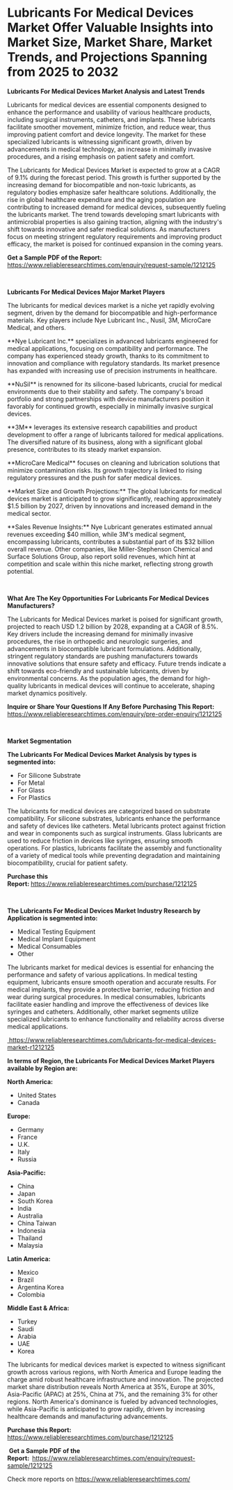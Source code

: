 <p><h1>Lubricants For Medical Devices Market Offer Valuable Insights into Market Size, Market Share, Market Trends, and Projections Spanning from 2025 to 2032</h1></p><p><strong>Lubricants For Medical Devices Market Analysis and Latest Trends</strong></p>
<p><p>Lubricants for medical devices are essential components designed to enhance the performance and usability of various healthcare products, including surgical instruments, catheters, and implants. These lubricants facilitate smoother movement, minimize friction, and reduce wear, thus improving patient comfort and device longevity. The market for these specialized lubricants is witnessing significant growth, driven by advancements in medical technology, an increase in minimally invasive procedures, and a rising emphasis on patient safety and comfort.</p><p>The Lubricants for Medical Devices Market is expected to grow at a CAGR of 9.1% during the forecast period. This growth is further supported by the increasing demand for biocompatible and non-toxic lubricants, as regulatory bodies emphasize safer healthcare solutions. Additionally, the rise in global healthcare expenditure and the aging population are contributing to increased demand for medical devices, subsequently fueling the lubricants market. The trend towards developing smart lubricants with antimicrobial properties is also gaining traction, aligning with the industry's shift towards innovative and safer medical solutions. As manufacturers focus on meeting stringent regulatory requirements and improving product efficacy, the market is poised for continued expansion in the coming years.</p></p>
<p><strong>Get a Sample PDF of the Report:&nbsp;</strong> <a href="https://www.reliableresearchtimes.com/enquiry/request-sample/1212125?utm_campaign=3287&utm_medium=2&utm_source=Github&utm_content=ia&utm_term=24032025&utm_id=lubricants-for-medical-devices">https://www.reliableresearchtimes.com/enquiry/request-sample/1212125</a></p>
<p>&nbsp;</p>
<p><strong>Lubricants For Medical Devices Major Market Players</strong></p>
<p><p>The lubricants for medical devices market is a niche yet rapidly evolving segment, driven by the demand for biocompatible and high-performance materials. Key players include Nye Lubricant Inc., Nusil, 3M, MicroCare Medical, and others. </p><p>**Nye Lubricant Inc.** specializes in advanced lubricants engineered for medical applications, focusing on compatibility and performance. The company has experienced steady growth, thanks to its commitment to innovation and compliance with regulatory standards. Its market presence has expanded with increasing use of precision instruments in healthcare.</p><p>**NuSil** is renowned for its silicone-based lubricants, crucial for medical environments due to their stability and safety. The company's broad portfolio and strong partnerships with device manufacturers position it favorably for continued growth, especially in minimally invasive surgical devices.</p><p>**3M** leverages its extensive research capabilities and product development to offer a range of lubricants tailored for medical applications. The diversified nature of its business, along with a significant global presence, contributes to its steady market expansion.</p><p>**MicroCare Medical** focuses on cleaning and lubrication solutions that minimize contamination risks. Its growth trajectory is linked to rising regulatory pressures and the push for safer medical devices.</p><p>**Market Size and Growth Projections:** The global lubricants for medical devices market is anticipated to grow significantly, reaching approximately $1.5 billion by 2027, driven by innovations and increased demand in the medical sector.</p><p>**Sales Revenue Insights:** Nye Lubricant generates estimated annual revenues exceeding $40 million, while 3M's medical segment, encompassing lubricants, contributes a substantial part of its $32 billion overall revenue. Other companies, like Miller-Stephenson Chemical and Surface Solutions Group, also report solid revenues, which hint at competition and scale within this niche market, reflecting strong growth potential.</p></p>
<p>&nbsp;</p>
<p><strong>What Are The Key Opportunities For Lubricants For Medical Devices Manufacturers?</strong></p>
<p><p>The Lubricants for Medical Devices market is poised for significant growth, projected to reach USD 1.2 billion by 2028, expanding at a CAGR of 8.5%. Key drivers include the increasing demand for minimally invasive procedures, the rise in orthopedic and neurologic surgeries, and advancements in biocompatible lubricant formulations. Additionally, stringent regulatory standards are pushing manufacturers towards innovative solutions that ensure safety and efficacy. Future trends indicate a shift towards eco-friendly and sustainable lubricants, driven by environmental concerns. As the population ages, the demand for high-quality lubricants in medical devices will continue to accelerate, shaping market dynamics positively.</p></p>
<p><strong>Inquire or Share Your Questions If Any Before Purchasing This Report:</strong> <a href="https://www.reliableresearchtimes.com/enquiry/pre-order-enquiry/1212125?utm_campaign=3287&utm_medium=2&utm_source=Github&utm_content=ia&utm_term=24032025&utm_id=lubricants-for-medical-devices">https://www.reliableresearchtimes.com/enquiry/pre-order-enquiry/1212125</a></p>
<p>&nbsp;</p>
<p><strong>Market Segmentation</strong></p>
<p><strong>The Lubricants For Medical Devices Market Analysis by types is segmented into:</strong></p>
<p><ul><li>For Silicone Substrate</li><li>For Metal</li><li>For Glass</li><li>For Plastics</li></ul></p>
<p><p>The lubricants for medical devices are categorized based on substrate compatibility. For silicone substrates, lubricants enhance the performance and safety of devices like catheters. Metal lubricants protect against friction and wear in components such as surgical instruments. Glass lubricants are used to reduce friction in devices like syringes, ensuring smooth operations. For plastics, lubricants facilitate the assembly and functionality of a variety of medical tools while preventing degradation and maintaining biocompatibility, crucial for patient safety.</p></p>
<p><strong>Purchase this Report:&nbsp;</strong><a href="https://www.reliableresearchtimes.com/purchase/1212125?utm_campaign=3287&utm_medium=2&utm_source=Github&utm_content=ia&utm_term=24032025&utm_id=lubricants-for-medical-devices">https://www.reliableresearchtimes.com/purchase/1212125</a></p>
<p>&nbsp;</p>
<p><strong>The Lubricants For Medical Devices Market Industry Research by Application is segmented into:</strong></p>
<p><ul><li>Medical Testing Equipment</li><li>Medical Implant Equipment</li><li>Medical Consumables</li><li>Other</li></ul></p>
<p><p>The lubricants market for medical devices is essential for enhancing the performance and safety of various applications. In medical testing equipment, lubricants ensure smooth operation and accurate results. For medical implants, they provide a protective barrier, reducing friction and wear during surgical procedures. In medical consumables, lubricants facilitate easier handling and improve the effectiveness of devices like syringes and catheters. Additionally, other market segments utilize specialized lubricants to enhance functionality and reliability across diverse medical applications.</p></p>
<p><a href="https://www.reliableresearchtimes.com/lubricants-for-medical-devices-market-r1212125?utm_campaign=3287&utm_medium=2&utm_source=Github&utm_content=ia&utm_term=24032025&utm_id=lubricants-for-medical-devices">&nbsp;https://www.reliableresearchtimes.com/lubricants-for-medical-devices-market-r1212125</a></p>
<p><strong>In terms of Region, the Lubricants For Medical Devices Market Players available by Region are:</strong></p>
<p>
    <p> <strong> North America: </strong>
        <ul>
            <li>United States</li>
            <li>Canada</li>
        </ul>
        </p> 
    <p> <strong> Europe: </strong>
        <ul>
            <li>Germany</li>
            <li>France</li>
            <li>U.K.</li>
            <li>Italy</li>
            <li>Russia</li>
        </ul>
        </p> 
    <p> <strong> Asia-Pacific: </strong>
        <ul>
            <li>China</li>
            <li>Japan</li>
            <li>South Korea</li>
            <li>India</li>
            <li>Australia</li>
            <li>China Taiwan</li>
            <li>Indonesia</li>
            <li>Thailand</li>
            <li>Malaysia</li>
        </ul>
        </p> 
    <p> <strong> Latin America: </strong>
        <ul>
            <li>Mexico</li>
            <li>Brazil</li>
            <li>Argentina Korea</li>
            <li>Colombia</li>
        </ul>
        </p> 
    <p> <strong> Middle East & Africa: </strong>
        <ul>
            <li>Turkey</li>
            <li>Saudi</li>
            <li>Arabia</li>
            <li>UAE</li>
            <li>Korea</li>
        </ul>
    </p>
    </p>
<p><p>The lubricants for medical devices market is expected to witness significant growth across various regions, with North America and Europe leading the charge amid robust healthcare infrastructure and innovation. The projected market share distribution reveals North America at 35%, Europe at 30%, Asia-Pacific (APAC) at 25%, China at 7%, and the remaining 3% for other regions. North America's dominance is fueled by advanced technologies, while Asia-Pacific is anticipated to grow rapidly, driven by increasing healthcare demands and manufacturing advancements.</p></p>
<p><strong>Purchase this Report: </strong><a href="https://www.reliableresearchtimes.com/purchase/1212125?utm_campaign=3287&utm_medium=2&utm_source=Github&utm_content=ia&utm_term=24032025&utm_id=lubricants-for-medical-devices">https://www.reliableresearchtimes.com/purchase/1212125</a></p>
<p>&nbsp;<strong>Get a Sample PDF of the Report:&nbsp;&nbsp;</strong><a href="https://www.reliableresearchtimes.com/enquiry/request-sample/1212125?utm_campaign=3287&utm_medium=2&utm_source=Github&utm_content=ia&utm_term=24032025&utm_id=lubricants-for-medical-devices">https://www.reliableresearchtimes.com/enquiry/request-sample/1212125</a></p>
<p><strong></strong></p>
<p>Check more reports on <a href="https://www.reliableresearchtimes.com/?utm_campaign=3287&utm_medium=2&utm_source=Github&utm_content=ia&utm_term=24032025&utm_id=lubricants-for-medical-devices">https://www.reliableresearchtimes.com/</a></p>